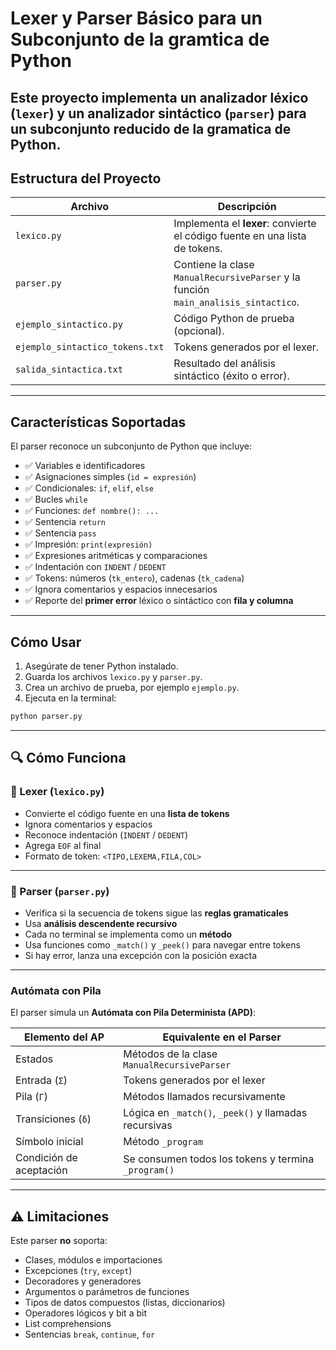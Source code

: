 # Lexer y Parser Básico para un Subconjunto de la gramtica de Python

Este proyecto implementa un **analizador léxico** (`lexer`) y un **analizador sintáctico** (`parser`) para un subconjunto reducido de la gramatica de Python.
---

##  Estructura del Proyecto

| Archivo         | Descripción                                                                 |
|----------------|-----------------------------------------------------------------------------|
| `lexico.py`     | Implementa el **lexer**: convierte el código fuente en una lista de tokens. |
| `parser.py`     | Contiene la clase `ManualRecursiveParser` y la función `main_analisis_sintactico`. |
| `ejemplo_sintactico.py` | Código Python de prueba (opcional).                                      |
| `ejemplo_sintactico_tokens.txt` | Tokens generados por el lexer.                                   |
| `salida_sintactica.txt` | Resultado del análisis sintáctico (éxito o error).                      |

---

## Características Soportadas

El parser reconoce un subconjunto de Python que incluye:

- ✅ Variables e identificadores
- ✅ Asignaciones simples (`id = expresión`)
- ✅ Condicionales: `if`, `elif`, `else`
- ✅ Bucles `while`
- ✅ Funciones: `def nombre(): ...` 
- ✅ Sentencia `return`
- ✅ Sentencia `pass`
- ✅ Impresión: `print(expresión)`
- ✅ Expresiones aritméticas y comparaciones
- ✅ Indentación con `INDENT` / `DEDENT`
- ✅ Tokens: números (`tk_entero`), cadenas (`tk_cadena`)
- ✅ Ignora comentarios y espacios innecesarios
- ✅ Reporte del **primer error** léxico o sintáctico con **fila y columna**

---

## Cómo Usar

1. Asegúrate de tener Python instalado.
2. Guarda los archivos `lexico.py` y `parser.py`.
3. Crea un archivo de prueba, por ejemplo `ejemplo.py`.
4. Ejecuta en la terminal:

```bash
python parser.py
```

---

## 🔍 Cómo Funciona

### 🧩 Lexer (`lexico.py`)

- Convierte el código fuente en una **lista de tokens**
- Ignora comentarios y espacios
- Reconoce indentación (`INDENT` / `DEDENT`)
- Agrega `EOF` al final
- Formato de token: `<TIPO,LEXEMA,FILA,COL>`

---

### 🧠 Parser (`parser.py`)

- Verifica si la secuencia de tokens sigue las **reglas gramaticales**
- Usa **análisis descendente recursivo**
- Cada no terminal se implementa como un **método**
- Usa funciones como `_match()` y `_peek()` para navegar entre tokens
- Si hay error, lanza una excepción con la posición exacta

---

### Autómata con Pila

El parser simula un **Autómata con Pila Determinista (APD)**:

| Elemento del AP               | Equivalente en el Parser                             |
|------------------------------|------------------------------------------------------|
| Estados                      | Métodos de la clase `ManualRecursiveParser`         |
| Entrada (`Σ`)                | Tokens generados por el lexer                       |
| Pila (`Γ`)                   | Métodos llamados recursivamente                     |
| Transiciones (`δ`)           | Lógica en `_match()`, `_peek()` y llamadas recursivas |
| Símbolo inicial              | Método `_program`                                   |
| Condición de aceptación      | Se consumen todos los tokens y termina `_program()` |

---

## ⚠️ Limitaciones

Este parser **no** soporta:

- Clases, módulos e importaciones
- Excepciones (`try`, `except`)
- Decoradores y generadores
- Argumentos o parámetros de funciones
- Tipos de datos compuestos (listas, diccionarios)
- Operadores lógicos y bit a bit
- List comprehensions
- Sentencias `break`, `continue`, `for`

